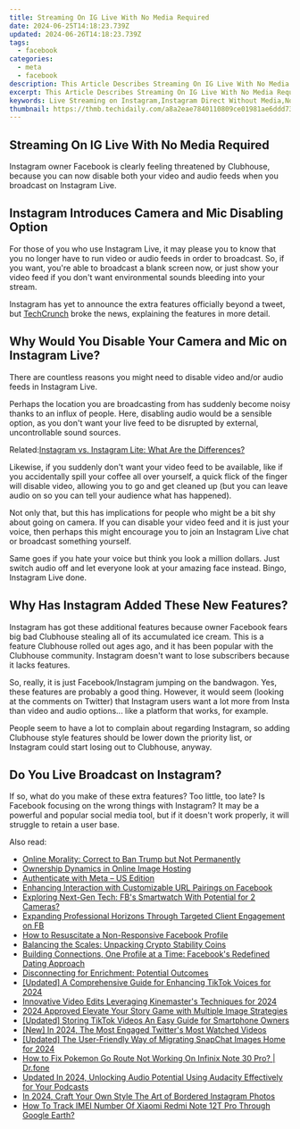 ```yaml
---
title: Streaming On IG Live With No Media Required
date: 2024-06-25T14:18:23.739Z
updated: 2024-06-26T14:18:23.739Z
tags:
  - facebook
categories:
  - meta
  - facebook
description: This Article Describes Streaming On IG Live With No Media Required
excerpt: This Article Describes Streaming On IG Live With No Media Required
keywords: Live Streaming on Instagram,Instagram Direct Without Media,No-Cost Instagram Live Broadcasting,Instagram Authentic Streaming Experience,Real-Time Instagram Engagement,Instagram Live Without Prep Work,Spontaneous Instagram Broadcasts
thumbnail: https://thmb.techidaily.com/a8a2eae7840110809ce01981ae6ddd7381e7680b0d93e29805eecd4b92108f79.jpg
---
```


## Streaming On IG Live With No Media Required

 Instagram owner Facebook is clearly feeling threatened by Clubhouse, because you can now disable both your video and audio feeds when you broadcast on Instagram Live.

## Instagram Introduces Camera and Mic Disabling Option

 For those of you who use Instagram Live, it may please you to know that you no longer have to run video or audio feeds in order to broadcast. So, if you want, you're able to broadcast a blank screen now, or just show your video feed if you don't want environmental sounds bleeding into your stream.

 Instagram has yet to announce the extra features officially beyond a tweet, but [TechCrunch](https://techcrunch.com/2021/04/29/instagram-live-takes-on-clubhouse-with-options-to-mute-and-turn-off-the-video/) broke the news, explaining the features in more detail.

## Why Would You Disable Your Camera and Mic on Instagram Live?

 There are countless reasons you might need to disable video and/or audio feeds in Instagram Live.

 Perhaps the location you are broadcasting from has suddenly become noisy thanks to an influx of people. Here, disabling audio would be a sensible option, as you don't want your live feed to be disrupted by external, uncontrollable sound sources.

 Related:[Instagram vs. Instagram Lite: What Are the Differences?](https://www.makeuseof.com/instagram-vs-instagram-lite-differences/)

 Likewise, if you suddenly don't want your video feed to be available, like if you accidentally spill your coffee all over yourself, a quick flick of the finger will disable video, allowing you to go and get cleaned up (but you can leave audio on so you can tell your audience what has happened).

 Not only that, but this has implications for people who might be a bit shy about going on camera. If you can disable your video feed and it is just your voice, then perhaps this might encourage you to join an Instagram Live chat or broadcast something yourself.

 Same goes if you hate your voice but think you look a million dollars. Just switch audio off and let everyone look at your amazing face instead. Bingo, Instagram Live done.

## Why Has Instagram Added These New Features?

 Instagram has got these additional features because owner Facebook fears big bad Clubhouse stealing all of its accumulated ice cream. This is a feature Clubhouse rolled out ages ago, and it has been popular with the Clubhouse community. Instagram doesn't want to lose subscribers because it lacks features.

 So, really, it is just Facebook/Instagram jumping on the bandwagon. Yes, these features are probably a good thing. However, it would seem (looking at the comments on Twitter) that Instagram users want a lot more from Insta than video and audio options... like a platform that works, for example.

 People seem to have a lot to complain about regarding Instagram, so adding Clubhouse style features should be lower down the priority list, or Instagram could start losing out to Clubhouse, anyway.

## Do You Live Broadcast on Instagram?

 If so, what do you make of these extra features? Too little, too late? Is Facebook focusing on the wrong things with Instagram? It may be a powerful and popular social media tool, but if it doesn't work properly, it will struggle to retain a user base.


<ins class="adsbygoogle"
     style="display:block"
     data-ad-format="autorelaxed"
     data-ad-client="ca-pub-7571918770474297"
     data-ad-slot="1223367746"></ins>



<ins class="adsbygoogle"
     style="display:block"
     data-ad-client="ca-pub-7571918770474297"
     data-ad-slot="8358498916"
     data-ad-format="auto"
     data-full-width-responsive="true"></ins>

<span class="atpl-alsoreadstyle">Also read:</span>
<div><ul>
<li><a href="https://facebook.techidaily.com/online-morality-correct-to-ban-trump-but-not-permanently/"><u>Online Morality: Correct to Ban Trump but Not Permanently</u></a></li>
<li><a href="https://facebook.techidaily.com/ownership-dynamics-in-online-image-hosting/"><u>Ownership Dynamics in Online Image Hosting</u></a></li>
<li><a href="https://facebook.techidaily.com/authenticate-with-meta-us-edition/"><u>Authenticate with Meta – US Edition</u></a></li>
<li><a href="https://facebook.techidaily.com/enhancing-interaction-with-customizable-url-pairings-on-facebook/"><u>Enhancing Interaction with Customizable URL Pairings on Facebook</u></a></li>
<li><a href="https://facebook.techidaily.com/exploring-next-gen-tech-fbs-smartwatch-with-potential-for-2-cameras/"><u>Exploring Next-Gen Tech: FB's Smartwatch With Potential for 2 Cameras?</u></a></li>
<li><a href="https://facebook.techidaily.com/expanding-professional-horizons-through-targeted-client-engagement-on-fb/"><u>Expanding Professional Horizons Through Targeted Client Engagement on FB</u></a></li>
<li><a href="https://facebook.techidaily.com/how-to-resuscitate-a-non-responsive-facebook-profile/"><u>How to Resuscitate a Non-Responsive Facebook Profile</u></a></li>
<li><a href="https://facebook.techidaily.com/balancing-the-scales-unpacking-crypto-stability-coins/"><u>Balancing the Scales: Unpacking Crypto Stability Coins</u></a></li>
<li><a href="https://facebook.techidaily.com/building-connections-one-profile-at-a-time-facebooks-redefined-dating-approach/"><u>Building Connections, One Profile at a Time: Facebook's Redefined Dating Approach</u></a></li>
<li><a href="https://facebook.techidaily.com/disconnecting-for-enrichment-potential-outcomes/"><u>Disconnecting for Enrichment: Potential Outcomes</u></a></li>
<li><a href="https://tiktok-video-files.techidaily.com/updated-a-comprehensive-guide-for-enhancing-tiktok-voices-for-2024/"><u>[Updated] A Comprehensive Guide for Enhancing TikTok Voices for 2024</u></a></li>
<li><a href="https://some-techniques.techidaily.com/innovative-video-edits-leveraging-kinemasters-techniques-for-2024/"><u>Innovative Video Edits  Leveraging Kinemaster's Techniques for 2024</u></a></li>
<li><a href="https://instagram-clips.techidaily.com/2024-approved-elevate-your-story-game-with-multiple-image-strategies/"><u>2024 Approved  Elevate Your Story Game with Multiple Image Strategies</u></a></li>
<li><a href="https://tiktok-videos.techidaily.com/updated-storing-tiktok-videos-an-easy-guide-for-smartphone-owners/"><u>[Updated] Storing TikTok Videos  An Easy Guide for Smartphone Owners</u></a></li>
<li><a href="https://twitter-videos.techidaily.com/new-in-2024-the-most-engaged-twitters-most-watched-videos/"><u>[New] In 2024, The Most Engaged  Twitter's Most Watched Videos</u></a></li>
<li><a href="https://snapchat-videos.techidaily.com/updated-the-user-friendly-way-of-migrating-snapchat-images-home-for-2024/"><u>[Updated] The User-Friendly Way of Migrating SnapChat Images Home for 2024</u></a></li>
<li><a href="https://android-pokemon-go.techidaily.com/how-to-fix-pokemon-go-route-not-working-on-infinix-note-30-pro-drfone-by-drfone-virtual-android/"><u>How to Fix Pokemon Go Route Not Working On Infinix Note 30 Pro? | Dr.fone</u></a></li>
<li><a href="https://sound-tweaking.techidaily.com/updated-in-2024-unlocking-audio-potential-using-audacity-effectively-for-your-podcasts/"><u>Updated In 2024, Unlocking Audio Potential Using Audacity Effectively for Your Podcasts</u></a></li>
<li><a href="https://instagram-video-recordings.techidaily.com/in-2024-craft-your-own-style-the-art-of-bordered-instagram-photos/"><u>In 2024, Craft Your Own Style  The Art of Bordered Instagram Photos</u></a></li>
<li><a href="https://unlock-android.techidaily.com/how-to-track-imei-number-of-xiaomi-redmi-note-12t-pro-through-google-earth-by-drfone-android/"><u>How To Track IMEI Number Of Xiaomi Redmi Note 12T Pro Through Google Earth?</u></a></li>
</ul></div>
